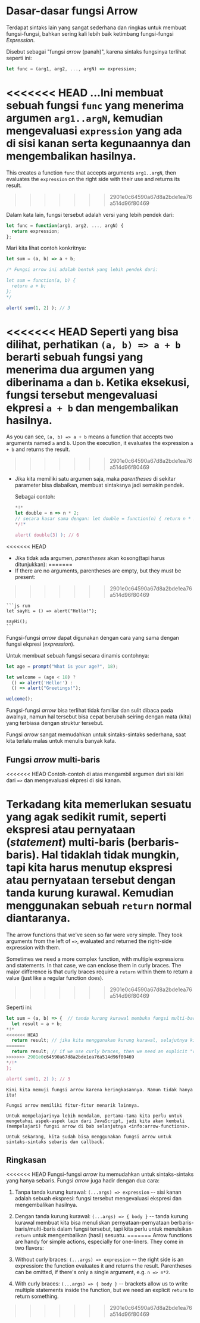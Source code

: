 # Dasar-dasar fungsi Arrow

Terdapat sintaks lain yang sangat sederhana dan ringkas untuk membuat fungsi-fungsi, bahkan sering kali lebih baik ketimbang fungsi-fungsi *Expression*.

Disebut sebagai "fungsi *arrow* (panah)", karena sintaks fungsinya terlihat seperti ini:

```js
let func = (arg1, arg2, ..., argN) => expression;
```

<<<<<<< HEAD
...Ini membuat sebuah fungsi `func` yang menerima argumen `arg1..argN`, kemudian mengevaluasi `expression` yang ada di sisi kanan serta kegunaannya dan mengembalikan hasilnya.
=======
This creates a function `func` that accepts arguments `arg1..argN`, then evaluates the `expression` on the right side with their use and returns its result.
>>>>>>> 2901e0c64590a67d8a2bde1ea76a514d96f80469

Dalam kata lain, fungsi tersebut adalah versi yang lebih pendek dari:

```js
let func = function(arg1, arg2, ..., argN) {
  return expression;
};
```

Mari kita lihat contoh konkritnya:

```js run
let sum = (a, b) => a + b;

/* Fungsi arrow ini adalah bentuk yang lebih pendek dari:

let sum = function(a, b) {
  return a + b;
};
*/

alert( sum(1, 2) ); // 3
```

<<<<<<< HEAD
Seperti yang bisa dilihat, perhatikan `(a, b) => a + b` berarti sebuah fungsi yang menerima dua argumen yang diberinama `a` dan `b`. Ketika eksekusi, fungsi tersebut mengevaluasi ekpresi `a + b` dan mengembalikan hasilnya.
=======
As you can see, `(a, b) => a + b` means a function that accepts two arguments named `a` and `b`. Upon the execution, it evaluates the expression `a + b` and returns the result.
>>>>>>> 2901e0c64590a67d8a2bde1ea76a514d96f80469

- Jika kita memiliki satu argumen saja, maka *parentheses* di sekitar parameter bisa diabaikan, membuat sintaksnya jadi semakin pendek.

    Sebagai contoh:

    ```js run
    *!*
    let double = n => n * 2;
    // secara kasar sama dengan: let double = function(n) { return n * 2 }
    */!*

    alert( double(3) ); // 6
    ```

<<<<<<< HEAD
- Jika tidak ada argumen, *parentheses* akan kosong(tapi harus ditunjukkan):
=======
- If there are no arguments, parentheses are empty, but they must be present:
>>>>>>> 2901e0c64590a67d8a2bde1ea76a514d96f80469

    ```js run
    let sayHi = () => alert("Hello!");

    sayHi();
    ```

Fungsi-fungsi *arrow* dapat digunakan dengan cara yang sama dengan fungsi ekpresi (*expression*).

Untuk membuat sebuah fungsi secara dinamis contohnya:

```js run
let age = prompt("What is your age?", 18);

let welcome = (age < 18) ?
  () => alert('Hello!') :
  () => alert("Greetings!");

welcome();
```

Fungsi-fungsi *arrow* bisa terlihat tidak familiar dan sulit dibaca pada awalnya, namun hal tersebut bisa cepat berubah seiring dengan mata (kita) yang terbiasa dengan struktur tersebut.

Fungsi *arrow* sangat memudahkan untuk sintaks-sintaks sederhana, saat kita terlalu malas untuk menulis banyak kata.

## Fungsi *arrow* multi-baris

<<<<<<< HEAD
Contoh-contoh di atas mengambil argumen dari sisi kiri dari `=>` dan mengevaluasi ekpresi di sisi kanan.

Terkadang kita memerlukan sesuatu yang agak sedikit rumit, seperti ekspresi atau pernyataan (*statement*) multi-baris (berbaris-baris). Hal tidaklah tidak mungkin, tapi kita harus menutup ekspresi atau pernyataan tersebut dengan tanda kurung kurawal. Kemudian menggunakan sebuah `return` normal diantaranya.
=======
The arrow functions that we've seen so far were very simple. They took arguments from the left of `=>`, evaluated and returned the right-side expression with them.

Sometimes we need a more complex function, with multiple expressions and statements. In that case, we can enclose them in curly braces. The major difference is that curly braces require a `return` within them to return a value (just like a regular function does).
>>>>>>> 2901e0c64590a67d8a2bde1ea76a514d96f80469

Seperti ini:

```js run
let sum = (a, b) => {  // tanda kurung kurawal membuka fungsi multi-baris
  let result = a + b;
*!*
<<<<<<< HEAD
  return result; // jika kita menggunakan kurung kurawal, selajutnya kita perlu menuliskan "return" 
=======
  return result; // if we use curly braces, then we need an explicit "return"
>>>>>>> 2901e0c64590a67d8a2bde1ea76a514d96f80469
*/!*
};

alert( sum(1, 2) ); // 3
```

```smart header="More to come"
Kini kita memuji fungsi arrow karena keringkasannya. Namun tidak hanya itu!

Fungsi arrow memiliki fitur-fitur menarik lainnya.

Untuk mempelajarinya lebih mendalam, pertama-tama kita perlu untuk mengetahui aspek-aspek lain dari JavaScript, jadi kita akan kembali (mempelajari) fungsi arrow di bab selanjutnya <info:arrow-functions>.

Untuk sekarang, kita sudah bisa menggunakan fungsi arrow untuk sintaks-sintaks sebaris dan callback.
```

## Ringkasan

<<<<<<< HEAD
Fungsi-fungsi *arrow* itu memudahkan untuk sintaks-sintaks yang hanya sebaris. Fungsi *arrow* juga hadir dengan dua cara:

1. Tanpa tanda kurung kurawal: `(...args) => expression` -- sisi kanan adalah sebuah ekspresi: fungsi tersebut mengevaluasi ekspresi dan mengembalikan hasilnya.
2. Dengan tanda kurung kurawal: `(...args) => { body }` -- tanda kurung kurawal membuat kita bisa menuliskan pernyataan-pernyataan berbaris-baris/multi-baris dalam fungsi tersebut, tapi kita perlu untuk menulsikan `return` untuk mengembalikan (hasil) sesuatu.
=======
Arrow functions are handy for simple actions, especially for one-liners. They come in two flavors:

1. Without curly braces: `(...args) => expression` -- the right side is an expression: the function evaluates it and returns the result. Parentheses can be omitted, if there's only a single argument, e.g. `n => n*2`.
2. With curly braces: `(...args) => { body }` -- brackets allow us to write multiple statements inside the function, but we need an explicit `return` to return something.
>>>>>>> 2901e0c64590a67d8a2bde1ea76a514d96f80469
